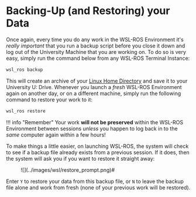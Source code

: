 # Backing-Up (and Restoring) your Data

Once again, every time you do any work in the WSL-ROS Environment it's *really important* that you run a backup script before you close it down and log out of the University Machine that you are working on.  To do so is very easy, simply run the command below from any WSL-ROS Terminal Instance:

```bash
wsl_ros backup
```

This will create an archive of your [Linux Home Directory](../linux-term) and save it to your University U: Drive. Whenever you launch a *fresh* WSL-ROS Environment again on another day, or on a different machine, simply run the following command to restore your work to it:

```bash
wsl_ros restore
```

!!! info "Remember"
    Your work **will not be preserved** within the WSL-ROS Environment between sessions *unless* you happen to log back in to the *same* computer again within a few hours!

To make things a little easier, on launching WSL-ROS, the system will check to see if a backup file already exists from a previous session. If it does, then the system will ask you if you want to restore it straight away:

<figure markdown>
  ![](../images/wsl/restore_prompt.png)#
</figure>

Enter `Y` to restore your data from this backup file, or `N` to leave the backup file alone and work from fresh (none of your previous work will be restored). 